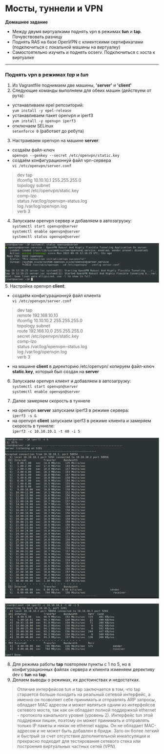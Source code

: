 # Мосты, туннели и VPN 
**Домашнее задание**  
- Между двумя виртуалками поднять vpn в режимах **tun** и **tap**. Почувствовать разницу
- Поднять RAS на базе OpenVPN с клиентскими сертификатами (подключиться с локальной машины на виртуалку)
- Самостоятельно изучить и поднять ocserv. Подключиться с хоста к виртуалке

---
### Поднять vpn в режимах *tap* и *tun*  

1. Из Vagrantfile поднимаем две машины, **'server'** и **'client'**  
2. Следующие команды выполняем для обеих машин (действуем от рута):  
- устанавливаем epel репозиторий:  
`yum install -y epel-release`  
- устанавливаем пакет openvpn и iperf3  
`yum install -y openvpn iperf3`  
- отключаем SELinux  
`setenforce 0` (работает до ребута)
3. Настраиваем openvpn на машине **server**:  
- создаём файл-ключ  
`openvpn --genkey --secret /etc/openvpn/static.key`  
- создаём конфигурационнýй файл vpn-сервера  
`vi /etc/openvpn/server.conf`  

> dev tap  
> ifconfig 10.10.10.1 255.255.255.0  
> topology subnet  
> secret /etc/openvpn/static.key  
> comp-lzo  
> status /var/log/openvpn-status.log  
> log /var/log/openvpn.log  
> verb 3  
4. Запускаем openvpn сервер и добавляем в автозагрузку:  
`systemctl start openvpn@server`  
`systemctl enable openvpn@server`  
`systemctl status openvpn@server`  

![](https://github.com/remizovk/vpn/blob/8ccdde866dca205ae01bf41f4f82852c671885ec/screenshots/%D0%A1%D0%BD%D0%B8%D0%BC%D0%BE%D0%BA%20%D1%8D%D0%BA%D1%80%D0%B0%D0%BD%D0%B0%20%D0%BE%D1%82%202022-09-19%2015-11-06.png)  
5. Настройка openvpn **client**:  
- создаём конфигурационнýй файл клиента  
`vi /etc/openvpn/server.conf`  

> dev tap  
> remote 192.168.10.10  
> ifconfig 10.10.10.2 255.255.255.0  
> topology subnet  
> route 192.168.10.0 255.255.255.0  
> secret /etc/openvpn/static.key  
> comp-lzo  
> status /var/log/openvpn-status.log  
> log /var/log/openvpn.log  
> verb 3  

- на машине **client** в директорию /etc/openvpn/ копируем файл-ключ **static.key**, который был создан на **server**  

6. Запускаем openvpn клиент и добавляем в автозагрузку:  
`systemctl start openvpn@server`  
`systemctl enable openvpn@server`  

7. Далее замеряем скорость в туннеле
- на openvpn **server**  запускаем iperf3 в режиме сервера:  
`iperf3 -s &`  
- на openvpn **client** запускаем iperf3 в режиме клиента и замеряем скорость в туннеле:  
`iperf3 -c 10.10.10.1 -t 40 -i 5`  

![](https://github.com/remizovk/vpn/blob/0b6ce0c800019954e7d6a67730328902adf15511/screenshots/%D0%A1%D0%BD%D0%B8%D0%BC%D0%BE%D0%BA%20%D1%8D%D0%BA%D1%80%D0%B0%D0%BD%D0%B0%20%D0%BE%D1%82%202022-09-19%2015-34-41.png)  

![](https://github.com/remizovk/vpn/blob/0b6ce0c800019954e7d6a67730328902adf15511/screenshots/%D0%A1%D0%BD%D0%B8%D0%BC%D0%BE%D0%BA%20%D1%8D%D0%BA%D1%80%D0%B0%D0%BD%D0%B0%20%D0%BE%D1%82%202022-09-19%2015-35-15.png)  

8. Для режима работы **tap** повторяем пункты с 1 по 5, но в конфигурационных файлах сервера и клиента изменяем дерективу dev с **tun** на **tap**.  
9. Делаем выводы о режимах, их достоинствах и недостатках.  
> Отличие интерфейсов tun и tap заключается в том, что tap старается больше походить на реальный сетевой интерфейс, а именно он позволяет себе принимать и отправлять ARP запросы, обладает MAC адресом и может являться одним из интерфейсов сетевого моста, так как он обладает полной поддержкой ethernet - протокола канального уровня (уровень 2). Интерфейс tun этой поддержки лишен, поэтому он может принимать и отправлять только IP пакеты и никак не ethernet кадры. Он не обладает MAC-адресом и не может быть добавлен в бридж. Зато он более легкий и быстрый за счет отсутствия дополнительной инкапсуляции и прекрасно подходит для тестирования сетевого стека или построения виртуальных частных сетей (VPN).
